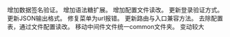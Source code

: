 增加数据签名验证。
增加语法糖扩展。
增加配置文件读改。
更新登录验证方式。
更新JSON输出格式。
修复菜单为url报错。
更新路由与入口兼容方法。
去除配置表，通过文件配置读改。
移动中间件文件统一common文件夹。
变动较大
